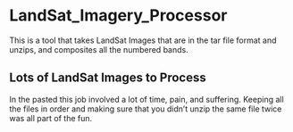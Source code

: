 # LandSat_Imagery_Processor
This is a tool that takes LandSat Images that are in the tar file format and unzips, and composites all the numbered bands.
## Lots of LandSat Images to Process 
In the pasted this job involved a lot of time, pain, and suffering. Keeping all the files in order and making sure that you didn’t unzip the same file twice was all part of the fun.
